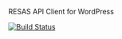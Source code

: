 RESAS API Client for WordPress

[![Build Status](https://travis-ci.org/miya0001/wp-resas.svg?branch=master)](https://travis-ci.org/miya0001/wp-resas)
